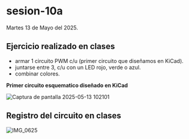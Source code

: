 # sesion-10a

Martes 13 de Mayo del 2025.

## Ejercicio realizado en clases

- armar 1 circuito PWM c/u (primer circuito que diseñamos en KiCad).
- juntarse entre 3, c/u con un LED rojo, verde o azul.
- combinar colores.

**Primer circuito esquematico diseñado en KiCad**

![Captura de pantalla 2025-05-13 102101](https://github.com/user-attachments/assets/80ecb753-1fb9-4ef6-8655-faa2e7bb79f8)

## Registro del circuito en clases

![IMG_0625](https://github.com/user-attachments/assets/e1c2bc35-d3e3-47fe-aac5-f783f76c3685)

